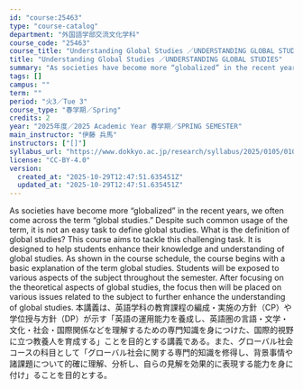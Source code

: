 ```yaml
---
id: "course:25463"
type: "course-catalog"
department: "外国語学部交流文化学科"
course_code: "25463"
course_title: "Understanding Global Studies ／UNDERSTANDING GLOBAL STUDIES"
title: "Understanding Global Studies ／UNDERSTANDING GLOBAL STUDIES"
summary: "As societies have become more “globalized” in the recent years, we often come across the term “global studies.” Despite …"
tags: []
campus: ""
term: ""
period: "火3／Tue 3"
course_type: "春学期／Spring"
credits: 2
year: "2025年度／2025 Academic Year 春学期／SPRING SEMESTER"
main_instructor: "伊藤 兵馬"
instructors: ["[]"]
syllabus_url: "https://www.dokkyo.ac.jp/research/syllabus/2025/0105/0105_25463_ja_JP.html"
license: "CC-BY-4.0"
version:
  created_at: "2025-10-29T12:47:51.635451Z"
  updated_at: "2025-10-29T12:47:51.635451Z"
---
```

As societies have become more “globalized” in the recent years, we often come across the term “global studies.” Despite such common usage of the term, it is not an easy task to define global studies. What is the definition of global studies? This course aims to tackle this challenging task. It is designed to help students enhance their knowledge and understanding of global studies. As shown in the course schedule, the course begins with a basic explanation of the term global studies. Students will be exposed to various aspects of the subject throughout the semester. After focusing on the theoretical aspects of global studies, the focus then will be placed on various issues related to the subject to further enhance the understanding of global studies. 本講義は、英語学科の教育課程の編成・実施の方針（CP）や学位授与方針（DP）が示す「英語の運用能力を養成し、英語圏の言語・文学・文化・社会・国際関係などを理解するための専門知識を身につけた、国際的視野に立つ教養人を育成する」ことを目的とする講義である。また、グローバル社会コースの科目として「グローバル社会に関する専門的知識を修得し、背景事情や諸課題について的確に理解、分析し、自らの見解を効果的に表現する能力を身に付け」ることを目的とする。
